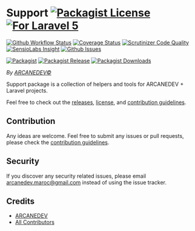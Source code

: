 # Support [![Packagist License][badge_license]](LICENSE.md) [![For Laravel 5][badge_laravel]][link-github-repo]

[![Github Workflow Status][badge_build]][link-github-status]
[![Coverage Status][badge_coverage]][link-scrutinizer]
[![Scrutinizer Code Quality][badge_quality]][link-scrutinizer]
[![SensioLabs Insight][badge_insight]][link-insight]
[![Github Issues][badge_issues]][link-github-issues]

[![Packagist][badge_package]][link-packagist]
[![Packagist Release][badge_release]][link-packagist]
[![Packagist Downloads][badge_downloads]][link-packagist]

*By [ARCANEDEV&copy;](http://www.arcanedev.net/)*

Support package is a collection of helpers and tools for ARCANEDEV + Laravel projects.

Feel free to check out the [releases](https://github.com/ARCANEDEV/Support/releases), [license](LICENSE.md), and [contribution guidelines](CONTRIBUTING.md).

## Contribution

Any ideas are welcome. Feel free to submit any issues or pull requests, please check the [contribution guidelines](CONTRIBUTING.md).

## Security

If you discover any security related issues, please email arcanedev.maroc@gmail.com instead of using the issue tracker.

## Credits

- [ARCANEDEV][link-author]
- [All Contributors][link-contributors]

[badge_license]:   http://img.shields.io/packagist/l/arcanedev/support.svg?style=flat-square
[badge_laravel]:   https://img.shields.io/badge/Laravel-5.1%20to%2010.x-orange.svg?style=flat-square
[badge_build]:     https://img.shields.io/github/workflow/status/ARCANEDEV/Support/run-tests?style=flat-square
[badge_coverage]:  https://img.shields.io/scrutinizer/coverage/g/ARCANEDEV/Support.svg?style=flat-square
[badge_quality]:   https://img.shields.io/scrutinizer/g/ARCANEDEV/Support.svg?style=flat-square
[badge_insight]:   https://img.shields.io/sensiolabs/i/de0353dd-df17-4656-b9c0-1eea95aa30a2.svg?style=flat-square
[badge_issues]:    https://img.shields.io/github/issues/ARCANEDEV/Support.svg?style=flat-square
[badge_package]:   https://img.shields.io/badge/package-arcanedev/support-blue.svg?style=flat-square
[badge_release]:   https://img.shields.io/packagist/v/arcanedev/support.svg?style=flat-square
[badge_downloads]: https://img.shields.io/packagist/dt/arcanedev/support.svg?style=flat-square

[link-author]:        https://github.com/arcanedev-maroc
[link-github-repo]:   https://github.com/ARCANEDEV/Support
[link-github-status]: https://github.com/ARCANEDEV/Support/actions
[link-github-issues]: https://github.com/ARCANEDEV/Support/issues
[link-contributors]:  https://github.com/ARCANEDEV/Support/graphs/contributors
[link-packagist]:     https://packagist.org/packages/arcanedev/support
[link-scrutinizer]:   https://scrutinizer-ci.com/g/ARCANEDEV/Support/?branch=master
[link-insight]:       https://insight.sensiolabs.com/projects/de0353dd-df17-4656-b9c0-1eea95aa30a2
